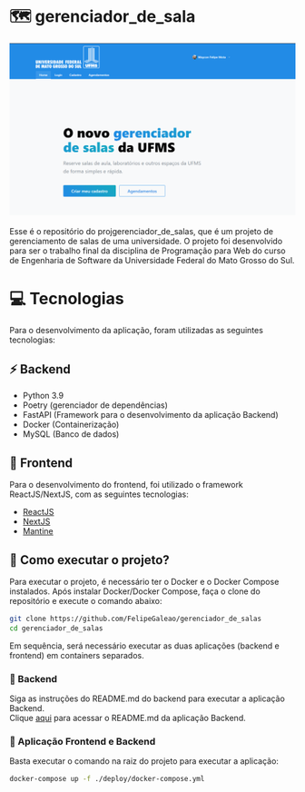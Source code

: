 # 🗺 gerenciador_de_sala 
<img src="././frontend/docs/screenshots/pagina_inicial.png" alt="pagina_inicial" width="700px">
<br></br>
Esse é o repositório do projgerenciador_de_salas, que é um projeto de gerenciamento de salas de uma universidade. 
O projeto foi desenvolvido para ser o trabalho final da disciplina de Programação para Web do curso de Engenharia de Software da Universidade Federal do Mato Grosso do Sul.

# 💻 Tecnologias 
Para o desenvolvimento da aplicação, foram utilizadas as seguintes tecnologias:

## ⚡ Backend
- Python 3.9
- Poetry (gerenciador de dependências)
- FastAPI (Framework para o desenvolvimento da aplicação Backend)
- Docker (Containerização)
- MySQL (Banco de dados)
  

## 🎨 Frontend
Para o desenvolvimento do frontend, foi utilizado o framework ReactJS/NextJS, com as seguintes tecnologias:
- [ReactJS](https://reactjs.org/)
- [NextJS](https://nextjs.org/) 
- [Mantine](https://mantine.dev/)



## 📖 Como executar o projeto?

Para executar o projeto, é necessário ter o Docker e o Docker Compose instalados.
Após instalar Docker/Docker Compose, faça o clone do repositório e execute o comando abaixo:

```bash
git clone https://github.com/FelipeGaleao/gerenciador_de_salas
cd gerenciador_de_salas
```

Em sequência, será necessário executar as duas aplicações (backend e frontend) em containers separados.

### 🐍 Backend

Siga as instruções do README.md do backend para executar a aplicação Backend. <br>
Clique [aqui](backend/README.md) para acessar o README.md da aplicação Backend.


### 🚀 Aplicação Frontend e Backend
Basta executar o comando na raiz do projeto para executar a aplicação:

```bash
docker-compose up -f ./deploy/docker-compose.yml
```

